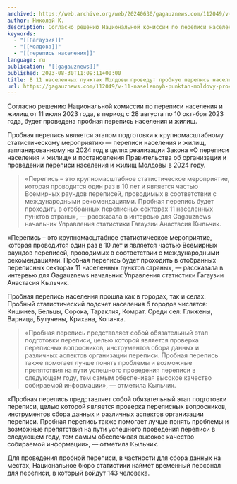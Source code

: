 ```yaml
---
archived: https://web.archive.org/web/20240630/gagauznews.com/112049/v-11-naselennyh-punktah-moldovy-provedut-probnuyu-perepis-naseleniya.html
author: Николай К.
description: Согласно решению Национальной комиссии по переписи населения и жилищ от 11 июля 2023 года, в период с 28 августа по 10 октября 2023 года, будет проведена пробная перепись населения и жилищ. Пробная перепись является этапом подготовки к крупномасштабному статистическому мероприятию — переписи населения и жилищ, запланированному на 2024 год в целях реализации Закона «О переписи населения и жилищ» и постановления Правительства об организации и проведении переписи населения и жилищ Молдовы в 2024 году. «Перепись – это крупномасштабное статистическое мероприятие, которая проводится один раз в 10 лет и является частью Всемирных раундов переписей, проводимых в соответствии с международными рекомендациями. Пробная перепись […]
keywords:
  - "[[Гагаузия]]"
  - "[[Молдова]]"
  - "[[перепись населения]]"
language: ru
publication: "[[gagauznews]]"
published: 2023-08-30T11:09:11+00:00
title: В 11 населенных пунктах Молдовы проведут пробную перепись населения
url: https://gagauznews.com/112049/v-11-naselennyh-punktah-moldovy-provedut-probnuyu-perepis-naseleniya.html
---
```


Согласно решению Национальной комиссии по переписи населения и жилищ от 11 июля 2023 года, в период с 28 августа по 10 октября 2023 года, будет проведена пробная перепись населения и жилищ.

Пробная перепись является этапом подготовки к крупномасштабному статистическому мероприятию — переписи населения и жилищ, запланированному на 2024 год в целях реализации Закона «О переписи населения и жилищ» и постановления Правительства об организации и проведении переписи населения и жилищ Молдовы в 2024 году.

> «Перепись – это крупномасштабное статистическое мероприятие, которая проводится один раз в 10 лет и является частью Всемирных раундов переписей, проводимых в соответствии с международными рекомендациями. Пробная перепись будет проходить в отобранных переписных секторах 11 населенных пунктов страны», — рассказала в интервью для Gagauznews начальник Управления статистики Гагаузии Анастасия Кыльчик.

«Перепись – это крупномасштабное статистическое мероприятие, которая проводится один раз в 10 лет и является частью Всемирных раундов переписей, проводимых в соответствии с международными рекомендациями. Пробная перепись будет проходить в отобранных переписных секторах 11 населенных пунктов страны», — рассказала в интервью для Gagauznews начальник Управления статистики Гагаузии Анастасия Кыльчик.

Пробная перепись населения прошла как в городах, так и селах. Пробный статистический подсчет населения б городов числятся: Кишинев, Бельцы, Сорока, Тараклия, Комрат. Среди сел: Глижены, Варница, Бутучены, Крихана, Копанка.

> «Пробная перепись представляет собой обязательный этап подготовки переписи, целью которой является проверка переписных вопросников, инструментов сбора данных и различных аспектов организации переписи. Пробная перепись также помогает лучше понять проблемы и возможные препятствия на пути успешного проведения переписи в следующем году, тем самым обеспечивая высокое качество собираемой информации», — отметила Кыльчик.

«Пробная перепись представляет собой обязательный этап подготовки переписи, целью которой является проверка переписных вопросников, инструментов сбора данных и различных аспектов организации переписи. Пробная перепись также помогает лучше понять проблемы и возможные препятствия на пути успешного проведения переписи в следующем году, тем самым обеспечивая высокое качество собираемой информации», — отметила Кыльчик.

Для проведения пробной переписи, в частности для сбора данных на местах, Национальное бюро статистики наймет временный персонал для переписи, в который войдут 143 человека.